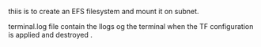 thiis is to create an EFS filesystem and mount it on subnet.

terminal.log file contain the llogs og the terminal when the TF configuration is applied and destroyed .
